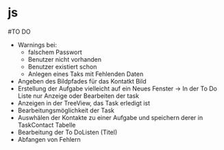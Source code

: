 # js

#TO DO

- Warnings bei:
  - falschem Passwort
  - Benutzer nicht vorhanden
  - Benutzer existiert schon
  - Anlegen eines Taks mit Fehlenden Daten
- Angeben des Bildpfades für das Kontatkt Bild
- Erstellung der Aufgabe vielleicht auf ein Neues Fenster
  -> In der To Do Liste nur Anzeige oder Bearbeiten der task
- Anzeigen in der TreeView, das Task erledigt ist
- Bearbeitungsmöglichkeit der Task
- Auswhälen der Kontakte zu einer Aufgabe und speichern derer in TaskContact Tabelle
- Bearbeitung der To DoListen (Titel)
- Abfangen von Fehlern
